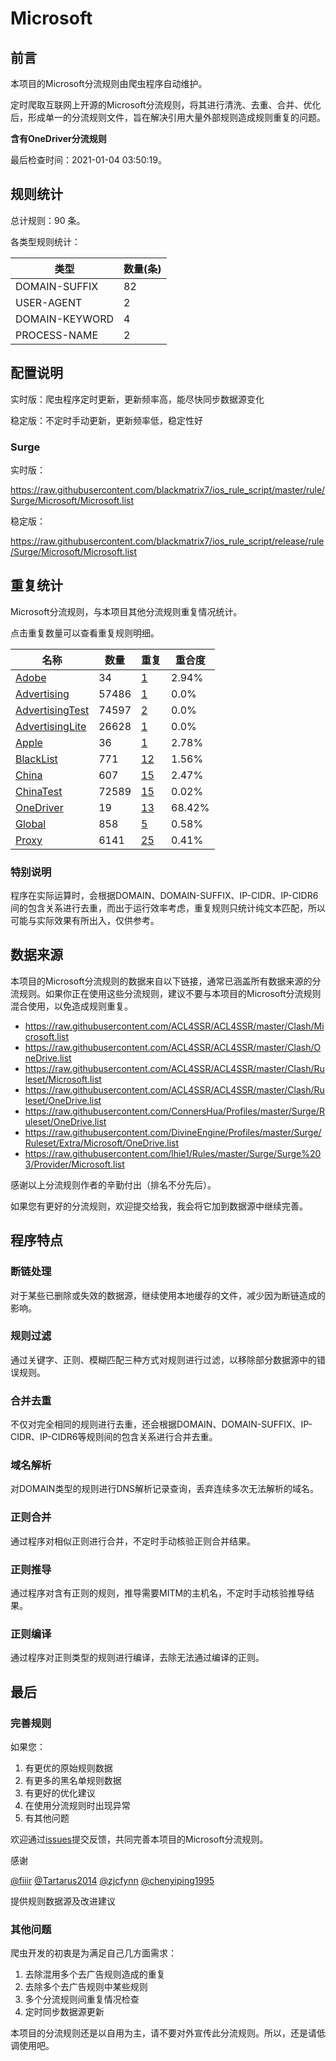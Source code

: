 # Microsoft

## 前言

本项目的Microsoft分流规则由爬虫程序自动维护。

定时爬取互联网上开源的Microsoft分流规则，将其进行清洗、去重、合并、优化后，形成单一的分流规则文件，旨在解决引用大量外部规则造成规则重复的问题。

**含有OneDriver分流规则**


最后检查时间：2021-01-04 03:50:19。

## 规则统计

总计规则：90 条。

各类型规则统计：

| 类型 | 数量(条) |
| ---- | ---- |
| DOMAIN-SUFFIX | 82 |
| USER-AGENT | 2 |
| DOMAIN-KEYWORD | 4 |
| PROCESS-NAME | 2 |
## 配置说明

实时版：爬虫程序定时更新，更新频率高，能尽快同步数据源变化

稳定版：不定时手动更新，更新频率低，稳定性好

### Surge 
实时版：

https://raw.githubusercontent.com/blackmatrix7/ios_rule_script/master/rule/Surge/Microsoft/Microsoft.list

稳定版：

https://raw.githubusercontent.com/blackmatrix7/ios_rule_script/release/rule/Surge/Microsoft/Microsoft.list

## 重复统计

Microsoft分流规则，与本项目其他分流规则重复情况统计。

点击重复数量可以查看重复规则明细。

| 名称 | 数量 | 重复 | 重合度 |
| ---- | ---- | ---- | ------ |
|  [Adobe](https://github.com/blackmatrix7/ios_rule_script/tree/master/rule/Surge/Adobe)    | 34   | [1](https://raw.githubusercontent.com/blackmatrix7/ios_rule_script/master/rule/Surge/Microsoft/Microsoft_Repeat.list)   |   2.94% |
|  [Advertising](https://github.com/blackmatrix7/ios_rule_script/tree/master/rule/Surge/Advertising)    | 57486   | [1](https://raw.githubusercontent.com/blackmatrix7/ios_rule_script/master/rule/Surge/Microsoft/Microsoft_Repeat.list)   |   0.0% |
|  [AdvertisingTest](https://github.com/blackmatrix7/ios_rule_script/tree/master/rule/Surge/AdvertisingTest)    | 74597   | [2](https://raw.githubusercontent.com/blackmatrix7/ios_rule_script/master/rule/Surge/Microsoft/Microsoft_Repeat.list)   |   0.0% |
|  [AdvertisingLite](https://github.com/blackmatrix7/ios_rule_script/tree/master/rule/Surge/AdvertisingLite)    | 26628   | [1](https://raw.githubusercontent.com/blackmatrix7/ios_rule_script/master/rule/Surge/Microsoft/Microsoft_Repeat.list)   |   0.0% |
|  [Apple](https://github.com/blackmatrix7/ios_rule_script/tree/master/rule/Surge/Apple)    | 36   | [1](https://raw.githubusercontent.com/blackmatrix7/ios_rule_script/master/rule/Surge/Microsoft/Microsoft_Repeat.list)   |   2.78% |
|  [BlackList](https://github.com/blackmatrix7/ios_rule_script/tree/master/rule/Surge/BlackList)    | 771   | [12](https://raw.githubusercontent.com/blackmatrix7/ios_rule_script/master/rule/Surge/Microsoft/Microsoft_Repeat.list)   |   1.56% |
|  [China](https://github.com/blackmatrix7/ios_rule_script/tree/master/rule/Surge/China)    | 607   | [15](https://raw.githubusercontent.com/blackmatrix7/ios_rule_script/master/rule/Surge/Microsoft/Microsoft_Repeat.list)   |   2.47% |
|  [ChinaTest](https://github.com/blackmatrix7/ios_rule_script/tree/master/rule/Surge/ChinaTest)    | 72589   | [15](https://raw.githubusercontent.com/blackmatrix7/ios_rule_script/master/rule/Surge/Microsoft/Microsoft_Repeat.list)   |   0.02% |
|  [OneDriver](https://github.com/blackmatrix7/ios_rule_script/tree/master/rule/Surge/OneDriver)    | 19   | [13](https://raw.githubusercontent.com/blackmatrix7/ios_rule_script/master/rule/Surge/Microsoft/Microsoft_Repeat.list)   |   68.42% |
|  [Global](https://github.com/blackmatrix7/ios_rule_script/tree/master/rule/Surge/Global)    | 858   | [5](https://raw.githubusercontent.com/blackmatrix7/ios_rule_script/master/rule/Surge/Microsoft/Microsoft_Repeat.list)   |   0.58% |
|  [Proxy](https://github.com/blackmatrix7/ios_rule_script/tree/master/rule/Surge/Proxy)    | 6141   | [25](https://raw.githubusercontent.com/blackmatrix7/ios_rule_script/master/rule/Surge/Microsoft/Microsoft_Repeat.list)   |   0.41% |
### 特别说明
程序在实际运算时，会根据DOMAIN、DOMAIN-SUFFIX、IP-CIDR、IP-CIDR6间的包含关系进行去重，而出于运行效率考虑，重复规则只统计纯文本匹配，所以可能与实际效果有所出入，仅供参考。

## 数据来源

本项目的Microsoft分流规则的数据来自以下链接，通常已涵盖所有数据来源的分流规则。如果你正在使用这些分流规则，建议不要与本项目的Microsoft分流规则混合使用，以免造成规则重复。

- https://raw.githubusercontent.com/ACL4SSR/ACL4SSR/master/Clash/Microsoft.list
- https://raw.githubusercontent.com/ACL4SSR/ACL4SSR/master/Clash/OneDrive.list
- https://raw.githubusercontent.com/ACL4SSR/ACL4SSR/master/Clash/Ruleset/Microsoft.list
- https://raw.githubusercontent.com/ACL4SSR/ACL4SSR/master/Clash/Ruleset/OneDrive.list
- https://raw.githubusercontent.com/ConnersHua/Profiles/master/Surge/Ruleset/OneDrive.list
- https://raw.githubusercontent.com/DivineEngine/Profiles/master/Surge/Ruleset/Extra/Microsoft/OneDrive.list
- https://raw.githubusercontent.com/lhie1/Rules/master/Surge/Surge%203/Provider/Microsoft.list


感谢以上分流规则作者的辛勤付出（排名不分先后）。

如果您有更好的分流规则，欢迎提交给我，我会将它加到数据源中继续完善。

## 程序特点

### 断链处理

对于某些已删除或失效的数据源，继续使用本地缓存的文件，减少因为断链造成的影响。

### 规则过滤

通过关键字、正则、模糊匹配三种方式对规则进行过滤，以移除部分数据源中的错误规则。

### 合并去重

不仅对完全相同的规则进行去重，还会根据DOMAIN、DOMAIN-SUFFIX、IP-CIDR、IP-CIDR6等规则间的包含关系进行合并去重。

### 域名解析

对DOMAIN类型的规则进行DNS解析记录查询，丢弃连续多次无法解析的域名。

### 正则合并

通过程序对相似正则进行合并，不定时手动核验正则合并结果。

### 正则推导

通过程序对含有正则的规则，推导需要MITM的主机名，不定时手动核验推导结果。

### 正则编译

通过程序对正则类型的规则进行编译，去除无法通过编译的正则。

## 最后

### 完善规则

如果您：

1. 有更优的原始规则数据
2. 有更多的黑名单规则数据
3. 有更好的优化建议
4. 在使用分流规则时出现异常
5. 有其他问题

欢迎通过[issues](https://github.com/blackmatrix7/ios_rule_script/issues/new)提交反馈，共同完善本项目的Microsoft分流规则。

感谢

[@fiiir](https://github.com/fiiir) [@Tartarus2014](https://github.com/Tartarus2014) [@zjcfynn](https://github.com/zjcfynn) [@chenyiping1995](https://github.com/chenyiping1995) 

提供规则数据源及改进建议

### 其他问题

爬虫开发的初衷是为满足自己几方面需求：

1. 去除混用多个去广告规则造成的重复
2. 去除多个去广告规则中某些规则
3. 多个分流规则间重复情况检查
4. 定时同步数据源更新

本项目的分流规则还是以自用为主，请不要对外宣传此分流规则。所以，还是请低调使用吧。